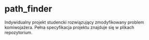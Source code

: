 # path_finder
Indywidualny projekt studencki rozwiązujący zmodyfikowany problem komiwojażera. Pełna specyfikacja projektu znajduje się w plikach repozytorium.
